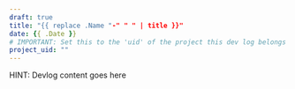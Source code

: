 ```yaml
---
draft: true
title: "{{ replace .Name "-" " " | title }}"
date: {{ .Date }}
# IMPORTANT: Set this to the 'uid' of the project this dev log belongs to.
project_uid: "" 
---
```


HINT: Devlog content goes here
